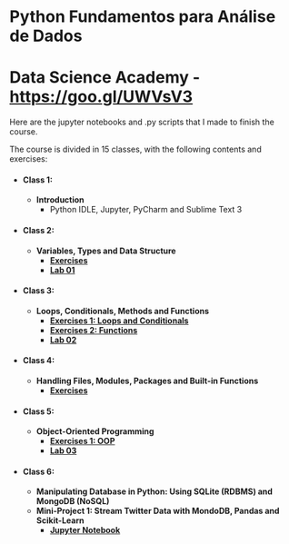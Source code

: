 # Python Fundamentos para Análise de Dados 
# Data Science Academy - https://goo.gl/UWVsV3

<!-- ### **[Certificate.](https://www.coursera.org/account/accomplishments/records/KCKPHCSMLQKS)** Completed at ? ?, 2018. -->

Here are the jupyter notebooks and .py scripts that I made to finish the course.

The course is divided in 15 classes, with the following contents and exercises:

* #### Class 1:
  * **Introduction**
    * Python IDLE, Jupyter, PyCharm and Sublime Text 3
  
* #### Class 2:
  * **Variables, Types and Data Structure**
    * **[Exercises](https://github.com/samuel-sanches-BR/Cursos-Python/blob/dsa-fundPythonExercises/DSA-Python-Cap02-Exercicios.ipynb)**
    * **[Lab 01](https://github.com/samuel-sanches-BR/Cursos-Python/blob/dsa-fundPythonExercises/game.py)**
     
* #### Class 3:
  * **Loops, Conditionals, Methods and Functions**
    * **[Exercises 1: Loops and Conditionals](https://github.com/samuel-sanches-BR/Cursos-Python/blob/dsa-fundPythonExercises/DSA-Python-Cap03-Exercicios-Loops-Condiconais.ipynb)**
    * **[Exercises 2: Functions](https://github.com/samuel-sanches-BR/Cursos-Python/blob/dsa-fundPythonExercises/DSA-Python-Cap03-Exercicios-Funcoes.ipynb)**
    * **[Lab 02](https://github.com/samuel-sanches-BR/Cursos-Python/blob/dsa-fundPythonExercises/calculadora_v1.py)**
 
* #### Class 4:
  * **Handling Files, Modules, Packages and Built-in Functions**
    * **[Exercises](https://github.com/samuel-sanches-BR/Cursos-Python/blob/dsa-fundPythonExercises/DSA-Python-Cap04-ExercicioS.ipynb)**
      
* #### Class 5:
  * **Object-Oriented Programming**
    * **[Exercises 1: OOP](https://github.com/samuel-sanches-BR/Cursos-Python/blob/dsa-fundPythonExercises/DSA-Python-Cap05-Exercicios.ipynb)**
    * **[Lab 03](https://github.com/samuel-sanches-BR/Cursos-Python/blob/dsa-fundPythonExercises/forca.py)**
 
* #### Class 6:
  * **Manipulating Database in Python: Using SQLite (RDBMS) and MongoDB (NoSQL)**
  * **Mini-Project 1: Stream Twitter Data with MondoDB, Pandas and Scikit-Learn**
    * **[Jupyter Notebook](https://github.com/samuel-sanches-BR/Cursos-Python/blob/dsa-fundPythonExercises/DSA-Python-Cap06-09-Stream%20de%20Dados%20do%20Twitter%20com%20MongoDB%2C%20Pandas%20e%20Scikit%20Learn.ipynb)**
      
<!-- * #### Class 3:
  * **Solved Exercise: Matrix Sum**
  * **Solved Exercise: Matrix Multiplication**
  * **OOP: Object Oriented Programming 1**
  * **OOP: Object Oriented Programming 2**
  * **Testable Codes**
  * **Tests**
      * Testable Codes
  * **Exercise list - 3 and Extra exercises**
      * [Exercise 1, 2 and Extra exercise 1, 2](https://github.com/samuel-sanches-BR/Cursos-Python/blob/exercises-coursera-python2/Week3_1_2_E_1_2_class_triangle.py)
      
-->
